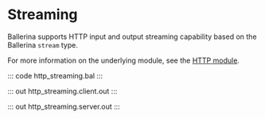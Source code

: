 # Streaming

Ballerina supports HTTP input and output streaming capability based on the Ballerina `stream` type.

For more information on the underlying module, 
see the [HTTP module](https://docs.central.ballerina.io/ballerina/http/latest/).

::: code http_streaming.bal :::

::: out http_streaming.client.out :::

::: out http_streaming.server.out :::